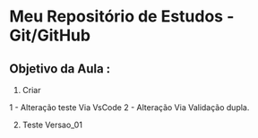 # Meu Repositório de Estudos - Git/GitHub

## Objetivo da Aula :

1. Criar 

 1 - Alteração teste Via VsCode
 2 - Alteração Via Validação dupla.

2. Teste Versao_01